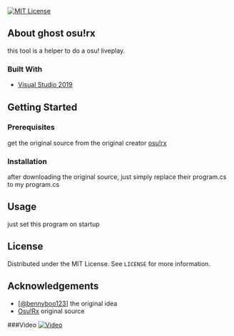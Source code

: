 [![MIT License][license-shield]][license-url]

<!-- ABOUT THE PROJECT -->
## About ghost osu!rx

this tool is a helper to do a osu! liveplay.

### Built With
* [Visual Studio 2019](https://visualstudio.microsoft.com/)

<!-- GETTING STARTED -->
## Getting Started

### Prerequisites

get the original source from the original creator [osu!rx](https://github.com/mrflashstudio/osu-rx)

### Installation

after downloading the original source, just simply replace their program.cs to my program.cs

<!-- USAGE EXAMPLES -->
## Usage

just set this program on startup

<!-- LICENSE -->
## License

Distributed under the MIT License. See `LICENSE` for more information.

<!-- ACKNOWLEDGEMENTS -->
## Acknowledgements
* [[@bennyboo123](https://www.mpgh.net/forum/member.php?u=3566134)] the original idea
* [Osu!Rx](https://github.com/mrflashstudio/osu-rx) original source

###Video
[![Video](https://i.ibb.co/h9Mhy0k/image.png)](https://www.youtube.com/watch?v=etgscoKT1PI)

<!-- MARKDOWN LINKS & IMAGES -->
[license-shield]: https://img.shields.io/github/license/othneildrew/Best-README-Template.svg?style=flat-square
[license-url]: https://github.com/othneildrew/Best-README-Template/blob/master/LICENSE.txt
